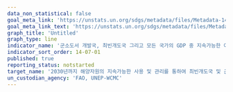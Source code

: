 ```yaml
---
data_non_statistical: false
goal_meta_link: 'https://unstats.un.org/sdgs/metadata/files/Metadata-14-07-01.pdf'
goal_meta_link_text: 'https://unstats.un.org/sdgs/metadata/files/Metadata-14-07-01.pdf'
graph_title: 'Untitled'
graph_type: line
indicator_name: '군소도서 개발국, 최빈개도국 그리고 모든 국가의 GDP 중 지속가능한 어업 비율'
indicator_sort_order: 14-07-01
published: true
reporting_status: notstarted
target_name: '2030년까지 해양자원의 지속가능한 사용 및 관리를 통하여 최빈개도국 및 군소도서 개발국의 경제적 이익 증가'
un_custodian_agency: 'FAO, UNEP-WCMC'
---
```

